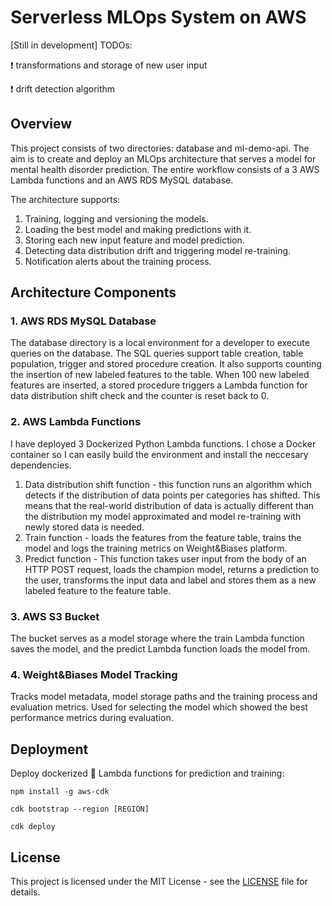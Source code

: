# Serverless MLOps System on AWS

[Still in development] TODOs:

❗ transformations and storage of new user input

❗ drift detection algorithm  

## Overview

This project consists of two directories: database and ml-demo-api. The aim is to create and deploy an MLOps architecture that serves a model for mental health disorder prediction. The entire workflow consists of a 3 AWS Lambda functions and an AWS RDS MySQL database.

The architecture supports:
1) Training, logging and versioning the models.
2) Loading the best model and making predictions with it.
3) Storing each new input feature and model prediction.
4) Detecting data distribution drift and triggering model re-training.
5) Notification alerts about the training process.

## Architecture Components

### 1. AWS RDS MySQL Database

The database directory is a local environment for a developer to execute queries on the database. The SQL queries support table creation, table population, trigger and stored procedure creation. It also supports counting the insertion of new labeled features to the table. When 100 new labeled features are inserted, a stored procedure triggers a Lambda function for data distribution shift check and the counter is reset back to 0.

### 2. AWS Lambda Functions

I have deployed 3 Dockerized Python Lambda functions. I chose a Docker container so I can easily build the environment and install the neccesary dependencies.

1) Data distribution shift function - this function runs an algorithm which detects if the distribution of data points per categories has shifted. This means that the real-world distribution of data is actually different than the distribution my model approximated and model re-training with newly stored data is needed.
2) Train function - loads the features from the feature table, trains the model and logs the training metrics on Weight&Biases platform.
3) Predict function - This function takes user input from the body of an HTTP POST request, loads the champion model, returns a prediction to the user, transforms the input data and label and stores them as a new labeled feature to the feature table.

### 3. AWS S3 Bucket

The bucket serves as a model storage where the train Lambda function saves the model, and the predict Lambda function loads the model from.

### 4. Weight&Biases Model Tracking

Tracks model metadata, model storage paths and the training process and evaluation metrics. Used for selecting the model which showed the best performance metrics during evaluation.

## Deployment
Deploy dockerized :whale: Lambda functions for prediction and training:

```npm install -g aws-cdk```

```cdk bootstrap --region [REGION]```

```cdk deploy```

## License

This project is licensed under the MIT License - see the [LICENSE](LICENSE) file for details.
